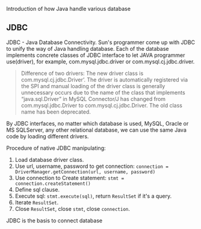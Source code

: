 Introduction of how Java handle various database

## JDBC

JDBC - Java Database Connectivity. Sun's programmer come up with JDBC to unify the way of Java handling database. Each of the database implements concrete classes of JDBC interface to let JAVA programmer use(driver), for example, com.mysql.jdbc.driver or com.mysql.cj.jdbc.driver.

> Difference of two drivers: The new driver class is com.mysql.cj.jdbc.Driver’. The driver is automatically registered via the SPI and manual loading of the driver class is generally unnecessary occurs due to the name of the class that implements “java.sql.Driver” in MySQL Connector/J has changed from com.mysql.jdbc.Driver to com.mysql.cj.jdbc.Driver. The old class name has been deprecated.

By JDBC interfaces, no matter which database is used, MySQL, Oracle or MS SQLServer, any other relational database, we can use the same Java code by loading different drivers.

Procedure of native JDBC manipulating:
1. Load database driver class.
2. Use url, username, password to get connection: 
   `connection = DriverManager.getConnection(url, username, password)`
3. Use connection to Create statement: `stmt = connection.createStatement()`
4. Define sql clause.
5. Execute sql: `stmt.execute(sql)`, return `ResultSet` if it's a query.
6. Iterate `ResultSet`.
7. Close `ResultSet`, close `stmt`, close `connection`.

JDBC is the basis to connect database